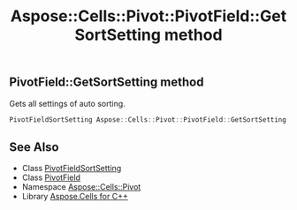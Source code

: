 ﻿---
title: Aspose::Cells::Pivot::PivotField::GetSortSetting method
linktitle: GetSortSetting
second_title: Aspose.Cells for C++ API Reference
description: 'Aspose::Cells::Pivot::PivotField::GetSortSetting method. Gets all settings of auto sorting in C++.'
type: docs
weight: 6000
url: /cpp/aspose.cells.pivot/pivotfield/getsortsetting/
---
## PivotField::GetSortSetting method


Gets all settings of auto sorting.

```cpp
PivotFieldSortSetting Aspose::Cells::Pivot::PivotField::GetSortSetting()
```

## See Also

* Class [PivotFieldSortSetting](../../pivotfieldsortsetting/)
* Class [PivotField](../)
* Namespace [Aspose::Cells::Pivot](../../)
* Library [Aspose.Cells for C++](../../../)
